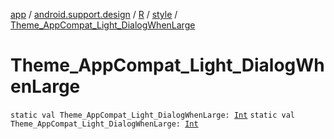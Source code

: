 [app](../../../index.md) / [android.support.design](../../index.md) / [R](../index.md) / [style](index.md) / [Theme_AppCompat_Light_DialogWhenLarge](.)

# Theme_AppCompat_Light_DialogWhenLarge

`static val Theme_AppCompat_Light_DialogWhenLarge: `[`Int`](https://kotlinlang.org/api/latest/jvm/stdlib/kotlin/-int/index.html)
`static val Theme_AppCompat_Light_DialogWhenLarge: `[`Int`](https://kotlinlang.org/api/latest/jvm/stdlib/kotlin/-int/index.html)